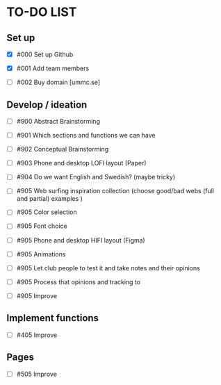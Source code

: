 # TO-DO LIST

## Set up

- [x] #000 Set up Github

- [x] #001 Add team members

- [ ] #002 Buy domain [ummc.se]

## Develop / ideation

- [ ] #900 Abstract Brainstorming

- [ ] #901 Which sections and functions we can have

- [ ] #902 Conceptual Brainstorming

- [ ] #903 Phone and desktop LOFI layout (Paper)

- [ ] #904 Do we want English and Swedish? (maybe tricky)

- [ ] #905 Web surfing inspiration collection (choose good/bad webs (full and partial) examples )

- [ ] #905 Color selection

- [ ] #905 Font choice

- [ ] #905 Phone and desktop HIFI layout (Figma)

- [ ] #905 Animations

- [ ] #905 Let club people to test it and take notes and their opinions

- [ ] #905 Process that opinions and tracking to

- [ ] #905 Improve

## Implement functions

- [ ] #405 Improve

## Pages

- [ ] #505 Improve
